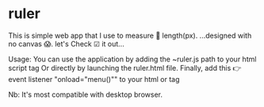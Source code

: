 # ruler
This is simple web app that I use to measure 📐  length(px).
...designed with no canvas 😱.
let's Check ☑ it out...

Usage:
You can use the application by adding the ~ruler.js path to your html script tag 
Or directly by launching the ruler.html file.
Finally, add this 👉 event listener "onload="menu()"" to your html <body> or <html> tag

Nb: It's most compatible with desktop browser.
